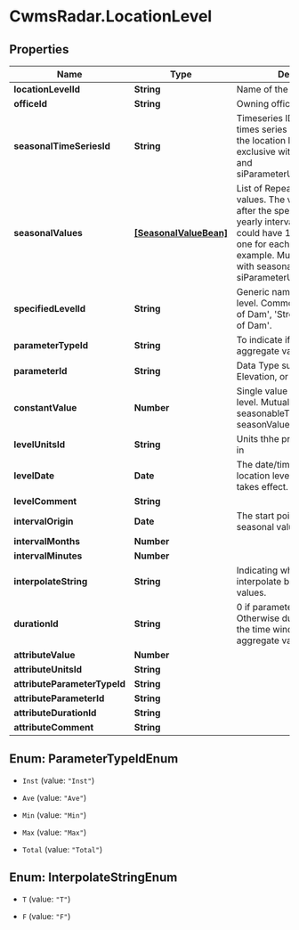 # CwmsRadar.LocationLevel

## Properties

Name | Type | Description | Notes
------------ | ------------- | ------------- | -------------
**locationLevelId** | **String** | Name of the location level | 
**officeId** | **String** | Owning office of the level | 
**seasonalTimeSeriesId** | **String** | Timeseries ID (e.g. from the times series catalog) to use as the location level. Mutually exclusive with seasonalValues and siParameterUnitsConstantValue | [optional] 
**seasonalValues** | [**[SeasonalValueBean]**](SeasonalValueBean.md) | List of Repeating seasonal values. The values repeater after the specified interval. A yearly interval seasonable could have 12 different values, one for each month for example. Mutually exclusive with seasonalTimeSeriesId and siParameterUnitsConstantValue | [optional] 
**specifiedLevelId** | **String** | Generic name of this location level. Common names are &#39;Top of Dam&#39;, &#39;Streambed&#39;, &#39;Bottom of Dam&#39;. | [optional] 
**parameterTypeId** | **String** | To indicate if single or aggregate value | [optional] 
**parameterId** | **String** | Data Type such as Stage, Elevation, or others. | [optional] 
**constantValue** | **Number** | Single value for this location level. Mutually exclusive with seasonableTimeSeriesId and seasonValues. | [optional] 
**levelUnitsId** | **String** | Units thhe provided levels are in | [optional] 
**levelDate** | **Date** | The date/time at which this location level configuration takes effect. | [optional] 
**levelComment** | **String** |  | [optional] 
**intervalOrigin** | **Date** | The start point of provided seasonal values | [optional] 
**intervalMonths** | **Number** |  | [optional] 
**intervalMinutes** | **Number** |  | [optional] 
**interpolateString** | **String** | Indicating whether or not to interpolate between seasonal values. | [optional] 
**durationId** | **String** | 0 if parameterTypeId is Inst. Otherwise duration indicating the time window of the aggregate value. | [optional] 
**attributeValue** | **Number** |  | [optional] 
**attributeUnitsId** | **String** |  | [optional] 
**attributeParameterTypeId** | **String** |  | [optional] 
**attributeParameterId** | **String** |  | [optional] 
**attributeDurationId** | **String** |  | [optional] 
**attributeComment** | **String** |  | [optional] 



## Enum: ParameterTypeIdEnum


* `Inst` (value: `"Inst"`)

* `Ave` (value: `"Ave"`)

* `Min` (value: `"Min"`)

* `Max` (value: `"Max"`)

* `Total` (value: `"Total"`)





## Enum: InterpolateStringEnum


* `T` (value: `"T"`)

* `F` (value: `"F"`)




